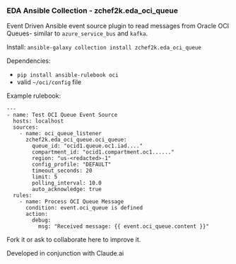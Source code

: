### EDA Ansible Collection - zchef2k.eda_oci_queue

Event Driven Ansible event source plugin to read messages from Oracle OCI Queues- similar to `azure_service_bus` and `kafka`.

Install:
`ansible-galaxy collection install zchef2k.eda_oci_queue`

Dependencies:
* `pip install ansible-rulebook oci`
*  valid `~/oci/config` file

Example rulebook:

```
---
- name: Test OCI Queue Event Source
  hosts: localhost
  sources:
    - name: oci_queue_listener
      zchef2k.eda_oci_queue.oci_queue:
        queue_id: "ocid1.queue.oc1.iad...."
        compartment_id: "ocid1.compartment.oc1......"
        region: "us-<redacted>-1"
        config_profile: "DEFAULT"
        timeout_seconds: 20
        limit: 5
        polling_interval: 10.0
        auto_acknowledge: true
  rules:
    - name: Process OCI Queue Message
      condition: event.oci_queue is defined
      action:
        debug:
          msg: "Received message: {{ event.oci_queue.content }}"
```

Fork it or ask to collaborate here to improve it.

Developed in conjunction with Claude.ai
